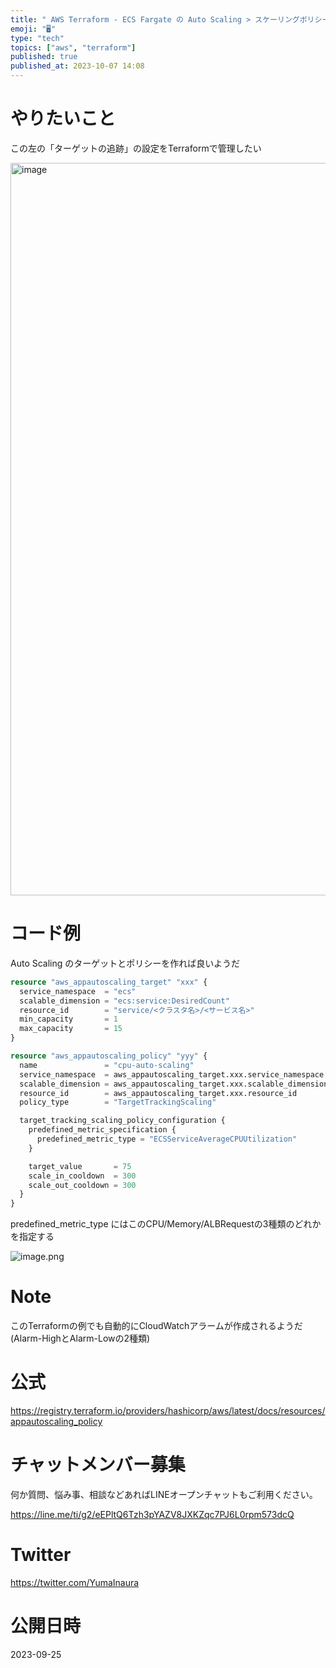 ```yaml
---
title: " AWS Terraform - ECS Fargate の Auto Scaling > スケーリングポリシー > ターゲットの追跡"
emoji: "🖥"
type: "tech"
topics: ["aws", "terraform"]
published: true
published_at: 2023-10-07 14:08
---
```


# やりたいこと

この左の「ターゲットの追跡」の設定をTerraformで管理したい

<img width="1172" alt="image" src="https://github.com/YumaInaura/YumaInaura/assets/13635059/2e36c747-952a-45ff-9a51-8c7c8cc7e409">

# コード例

Auto Scaling のターゲットとポリシーを作れば良いようだ

```tf
resource "aws_appautoscaling_target" "xxx" {
  service_namespace  = "ecs"
  scalable_dimension = "ecs:service:DesiredCount"
  resource_id        = "service/<クラスタ名>/<サービス名>"
  min_capacity       = 1
  max_capacity       = 15
}

resource "aws_appautoscaling_policy" "yyy" {
  name               = "cpu-auto-scaling"
  service_namespace  = aws_appautoscaling_target.xxx.service_namespace
  scalable_dimension = aws_appautoscaling_target.xxx.scalable_dimension
  resource_id        = aws_appautoscaling_target.xxx.resource_id
  policy_type        = "TargetTrackingScaling"

  target_tracking_scaling_policy_configuration {
    predefined_metric_specification {
      predefined_metric_type = "ECSServiceAverageCPUUtilization"
    }

    target_value       = 75
    scale_in_cooldown  = 300
    scale_out_cooldown = 300
  }
}
```

predefined_metric_type にはこのCPU/Memory/ALBRequestの3種類のどれかを指定する

![image.png](https://qiita-image-store.s3.ap-northeast-1.amazonaws.com/0/89618/22254d11-373f-93c9-e2cb-8a17c2275d0a.png)

# Note

このTerraformの例でも自動的にCloudWatchアラームが作成されるようだ
(Alarm-HighとAlarm-Lowの2種類)

# 公式


https://registry.terraform.io/providers/hashicorp/aws/latest/docs/resources/appautoscaling_policy


# チャットメンバー募集


何か質問、悩み事、相談などあればLINEオープンチャットもご利用ください。

https://line.me/ti/g2/eEPltQ6Tzh3pYAZV8JXKZqc7PJ6L0rpm573dcQ


# Twitter

https://twitter.com/YumaInaura


# 公開日時

2023-09-25
